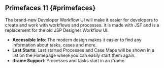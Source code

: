 ## Primefaces 11 {#primefaces}

The brand-new Developer Workflow UI will make it easier for developers to create and work with workflows and processes. 
It is made with JSF and is a replacement for the old JSP Designer Workflow UI.

- __Accessible Info__: The modern design makes it easier to find any information about tasks, cases and more.
- __Last Starts__: Last started Processes and Case Maps will be shown in a list on the Homepage where you can easily start them again.
- __Iframe Support__: Processes and tasks start in an iframe.


<!-- TO DO:
	Document the new developer workflow UI, it's functions and how to use it etc.
 -->

<!-- <div class="short-links">
	<a href="/portal/9.2/doc/portal-developer-guide/introduction/index.html#new-noteworthy-9-2"
		target="_blank" rel="noopener noreferrer">
		<i class="si si-book"></i> Portal New & Noteworthy
	</a>
</div> -->
